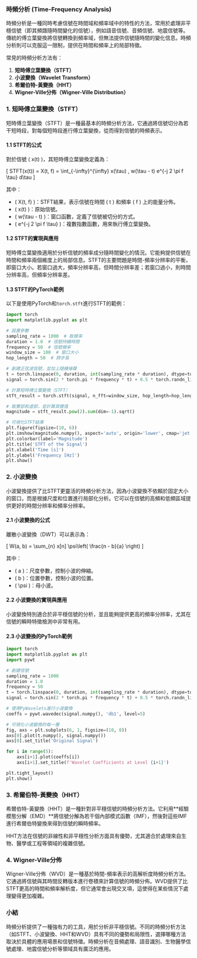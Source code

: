 ### 時頻分析 (Time-Frequency Analysis)

時頻分析是一種同時考慮信號在時間域和頻率域中的特性的方法，常用於處理非平穩信號（即其頻譜隨時間變化的信號），例如語音信號、音頻信號、地震信號等。傳統的傅立葉變換將信號轉換到頻率域，但無法提供信號隨時間的變化信息。時頻分析則可以克服這一限制，提供在時間和頻率上的局部特徵。

常見的時頻分析方法有：
1. **短時傅立葉變換（STFT）**
2. **小波變換（Wavelet Transform）**
3. **希爾伯特-黃變換（HHT）**
4. **Wigner-Ville分佈（Wigner-Ville Distribution）**

### 1. 短時傅立葉變換（STFT）

短時傅立葉變換（STFT）是一種最基本的時頻分析方法，它通過將信號切分為若干短時段，對每個短時段進行傅立葉變換，從而得到信號的時頻表示。

#### 1.1 STFT的公式

對於信號 \( x(t) \)，其短時傅立葉變換定義為：

\[
STFT(x(t)) = X(t, f) = \int_{-\infty}^{\infty} x(\tau) \, w(\tau - t) e^{-j 2 \pi f \tau} d\tau
\]

其中：
- \( X(t, f) \)：STFT結果，表示信號在時間 \( t \) 和頻率 \( f \) 上的能量分佈。
- \( x(t) \)：原始信號。
- \( w(\tau - t) \)：窗口函數，定義了信號被切分的方式。
- \( e^{-j 2 \pi f \tau} \)：複數指數函數，用來執行傅立葉變換。

#### 1.2 STFT的實現與應用

短時傅立葉變換適用於分析信號的頻率成分隨時間變化的情況。它能夠提供信號在時間和頻率兩個維度上的局部信息。STFT的主要問題是時間-頻率分辨率的平衡，即窗口大小。若窗口過大，頻率分辨率高，但時間分辨率差；若窗口過小，則時間分辨率高，但頻率分辨率差。

#### 1.3 STFT的PyTorch範例

以下是使用PyTorch和`torch.stft`進行STFT的範例：

```python
import torch
import matplotlib.pyplot as plt

# 設置參數
sampling_rate = 1000  # 取樣率
duration = 1.0  # 信號持續時間
frequency = 50  # 信號頻率
window_size = 100  # 窗口大小
hop_length = 50  # 跨步長

# 創建正弦波信號，並加上隨機噪聲
t = torch.linspace(0, duration, int(sampling_rate * duration), dtype=torch.float32)
signal = torch.sin(2 * torch.pi * frequency * t) + 0.5 * torch.randn_like(t)

# 計算短時傅立葉變換（STFT）
stft_result = torch.stft(signal, n_fft=window_size, hop_length=hop_length, window=torch.hann_window(window_size))

# 取實部和虛部，並計算其模值
magnitude = stft_result.pow(2).sum(dim=-1).sqrt()

# 可視化STFT結果
plt.figure(figsize=(10, 6))
plt.imshow(magnitude.numpy(), aspect='auto', origin='lower', cmap='jet', extent=[0, duration, 0, sampling_rate / 2])
plt.colorbar(label='Magnitude')
plt.title('STFT of the Signal')
plt.xlabel('Time [s]')
plt.ylabel('Frequency [Hz]')
plt.show()
```

### 2. 小波變換

小波變換提供了比STFT更靈活的時頻分析方法，因為小波變換不依賴於固定大小的窗口，而是根據尺度和位置進行局部化分析。它可以在信號的高頻和低頻區域提供更好的時間分辨率和頻率分辨率。

#### 2.1 小波變換的公式

離散小波變換（DWT）可以表示為：

\[
W(a, b) = \sum_{n} x[n] \psi\left( \frac{n - b}{a} \right)
\]

其中：
- \( a \)：尺度參數，控制小波的伸縮。
- \( b \)：位置參數，控制小波的位置。
- \( \psi \)：母小波。

#### 2.2 小波變換的實現與應用

小波變換特別適合於非平穩信號的分析，並且能夠提供更高的頻率分辨率，尤其在信號的瞬時特徵檢測中非常有用。

#### 2.3 小波變換的PyTorch範例

```python
import torch
import matplotlib.pyplot as plt
import pywt

# 創建信號
sampling_rate = 1000
duration = 1.0
frequency = 50
t = torch.linspace(0, duration, int(sampling_rate * duration), dtype=torch.float32)
signal = torch.sin(2 * torch.pi * frequency * t) + 0.5 * torch.randn_like(t)

# 使用PyWavelets進行小波變換
coeffs = pywt.wavedec(signal.numpy(), 'db1', level=5)

# 可視化小波變換的每一層
fig, axs = plt.subplots(6, 1, figsize=(10, 8))
axs[0].plot(t.numpy(), signal.numpy())
axs[0].set_title('Original Signal')

for i in range(5):
    axs[i+1].plot(coeffs[i])
    axs[i+1].set_title(f'Wavelet Coefficients at Level {i+1}')

plt.tight_layout()
plt.show()
```

### 3. 希爾伯特-黃變換（HHT）

希爾伯特-黃變換（HHT）是一種針對非平穩信號的時頻分析方法。它利用**經驗模態分解（EMD）**將信號分解為若干個內部模式函數（IMF），然後對這些IMF進行希爾伯特變換來得到信號的瞬時頻率。

HHT方法在信號的非線性和非平穩性分析方面具有優勢，尤其適合於處理來自生物、醫學或工程等領域的複雜信號。

### 4. Wigner-Ville分佈

Wigner-Ville分佈（WVD）是一種基於時間-頻率表示的高解析度時頻分析方法。它通過將信號與其時間反轉版本進行卷積來計算信號的時頻分佈。WVD提供了比STFT更高的時間和頻率解析度，但它通常會出現交叉項，這使得在某些情況下處理變得更加複雜。

### 小結

時頻分析提供了一種強有力的工具，用於分析非平穩信號。不同的時頻分析方法（如STFT、小波變換、HHT和WVD）具有不同的優勢和局限性，選擇哪種方法取決於具體的應用場景和信號特徵。時頻分析在音頻處理、語音識別、生物醫學信號處理、地震信號分析等領域具有廣泛的應用。